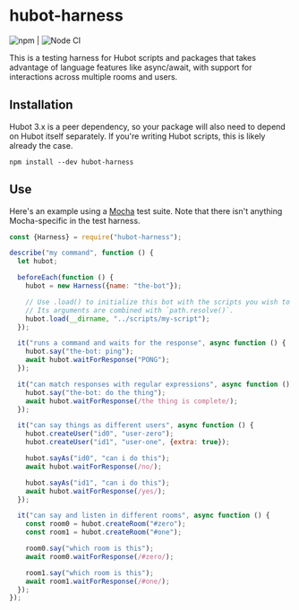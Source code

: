 # hubot-harness

![npm](https://img.shields.io/npm/v/hubot-harness?style=plastic) | ![Node CI](https://github.com/smashwilson/hubot-adventure/workflows/Node%20CI/badge.svg)

This is a testing harness for Hubot scripts and packages that takes advantage of language features like async/await, with support for interactions across multiple rooms and users.

## Installation

Hubot 3.x is a peer dependency, so your package will also need to depend on Hubot itself separately. If you're writing Hubot scripts, this is likely already the case.

```
npm install --dev hubot-harness
```

## Use

Here's an example using a [Mocha](https://mochajs.org/) test suite. Note that there isn't anything Mocha-specific in the test harness.

```js
const {Harness} = require("hubot-harness");

describe("my command", function () {
  let hubot;

  beforeEach(function () {
    hubot = new Harness({name: "the-bot"});

    // Use .load() to initialize this bot with the scripts you wish to test.
    // Its arguments are combined with `path.resolve()`.
    hubot.load(__dirname, "../scripts/my-script");
  });

  it("runs a command and waits for the response", async function () {
    hubot.say("the-bot: ping");
    await hubot.waitForResponse("PONG");
  });

  it("can match responses with regular expressions", async function () {
    hubot.say("the-bot: do the thing");
    await hubot.waitForResponse(/the thing is complete/);
  });

  it("can say things as different users", async function () {
    hubot.createUser("id0", "user-zero");
    hubot.createUser("id1", "user-one", {extra: true});

    hubot.sayAs("id0", "can i do this");
    await hubot.waitForResponse(/no/);

    hubot.sayAs("id1", "can i do this");
    await hubot.waitForResponse(/yes/);
  });

  it("can say and listen in different rooms", async function () {
    const room0 = hubot.createRoom("#zero");
    const room1 = hubot.createRoom("#one");

    room0.say("which room is this");
    await room0.waitForResponse(/#zero/);

    room1.say("which room is this");
    await room1.waitForResponse(/#one/);
  });
});
```
